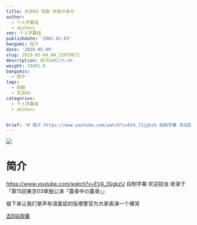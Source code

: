 ```yaml
---
title: 东京03 短剧 市民の味方
author:
  - 个人字幕组
  - akihoni
zmz: 个人字幕组
publishdate: '2001-01-03'
bangumi: 段子
date: '2018-05-09'
slug: 2018-05-04_NA_22978871
description: 段子&#8226;NA
weight: 19491.0
bangumis:
  - 段子
tags:
  - 短剧
  - 东京03
categories:
  - 个人字幕组
  - akihoni


brief: "# 简介 https://www.youtube.com/watch?v=EV4_lSjgkzU 自制字幕 欢迎捉虫 收录于「第15回東京03単独公演「露骨中の露骨」」 接下来让我们掌声有请委屈的饭塚警官为大家表演一个爆哭"
---
```

![](https://i.imgur.com/rrWZYJk.jpg)
# 简介  
https://www.youtube.com/watch?v=EV4_lSjgkzU
自制字幕 欢迎捉虫
收录于「第15回東京03単独公演「露骨中の露骨」」

接下来让我们掌声有请委屈的饭塚警官为大家表演一个爆哭  

[去B站观看](https://www.bilibili.com/video/av22978871/)
 
